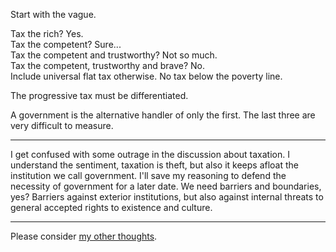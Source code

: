 <link href="../css/styles.css" rel="stylesheet" />

Start with the vague.

Tax the rich? Yes.  
Tax the competent? Sure...  
Tax the competent and trustworthy? Not so much.  
Tax the competent, trustworthy and brave? No.  
Include universal flat tax otherwise. No tax below the poverty line.

The progressive tax must be differentiated.

A government is the alternative handler of only the first.
The last three are very difficult to measure.
___

I get confused with some outrage in the discussion about taxation. I understand the sentiment, taxation is theft, but also it keeps afloat the institution we call government. I'll save my reasoning to defend the necessity of government for a later date. We need barriers and boundaries, yes? Barriers against exterior institutions, but also against internal threats to general accepted rights to existence and culture.

___

Please consider [my other thoughts](./index.md).
